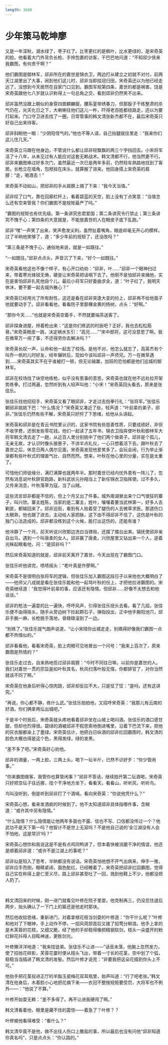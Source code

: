 ```yaml
---
length: 3600
---
```


# 少年策马乾坤廖

又是一年深秋，湖水绿了，枣子红了。比枣更红的是枫叶，比水更绿的，是宋奇英的脸。他看着大门外背负长枪、手拎包裹的访客，干巴巴地问道：“不知邱少侠来我霸图，有何贵干啊？”

他们霸图是御林军，邱非所在的嘉世是锦衣卫，两边打从建立之初就不对付。前两天江湖里出了大事，闹到他们这儿时，邱非当即挂冠归田，宋奇英还以为他已经走远了，没想到今天居然在自家门口见到。霸图军规第四条，嘉世的都是祸害。饶是宋奇英跟他七八岁就认识称得上一句总角之交，看到邱非仍然笑不出来。

邱非虽然没跟上朝似的身穿四兽麒麟服，腰系銮带绣春刀，但那股子干练整肃的杀气仍在，光天化日之下，大喇喇往他们这儿一杵，吓得老百姓都绕路走，还以为要打起来。门口守卫进去找了一圈，日常管事的韩文清张新杰都不在，最后宋奇英只好自己出来待客。

邱非斜睨他一眼：“少阴阳怪气的。”他也不等人请，自己抬腿就往里走：“我来你们这儿住几天。”

宋奇英立马跟在他身边，不管说什么都让邱非轻飘飘的两三个字挡回去。小宋将军活了十八年，从未见过有人能应对这套无赖战术。韩文清都不行，他当然更不行。邱非来霸图串过好多次门，虽然最近一次已是两年多前，仍然轻车熟路地找到了客房。长枪立在墙角，包袱挂在床头，就算搬了进来。他回身搭上宋奇英的肩膀：“走，喝酒去！”

宋奇英不动如山，把邱非的手从肩膀上摘了下来：“我今天当值。”

邱非叹了口气，靠在回廊栏杆上，看着碧蓝的天空，脸上没有丁点笑意：“当值怎么还有空来管我？你们霸图不是规矩最严了吗。”

“霸图的规矩也有优先级。第一条讲究忠君爱国；第二条讲究令行禁止；第三条讲究不愧于心；第四条的大意就是，不能放嘉世的人在眼皮子底下乱跑。”

邱非“嘿”一声笑了出来，笑声愈发尖利，虽然扯着嘴角，眼底却毫无开心的模样。过了半晌他笑够了，道：“多少年前的规矩了，还没改吗？”

“第三条是不愧于心，通俗地来说，就是一如既往。”

“一如既往。”邱非点点头，声音沉了下来，“好个一如既往。”

宋奇英看他这也不像个样子，有心开口劝劝：“邱非，叶……”邱非一个眼神扫过来，带着寒光锋锐无俦，硬是让宋奇英把话咽下去了。他倒不是怕邱非来捅他，实在是害怕邱非扎死他自个儿。最后小将军只好委曲求全，道：“叶子红了，我明天休沐，要不要一起去城外散心？”

宋奇英已经用光了所有耐性，这还是看在邱非突逢大变的份上，邱非再不给他面子他就要动手了。邱非看看他，看看院子里那棵金黄的杨树，点头：“好啊。”

“那你今天……”也就是宋奇英空着手，不然就要端茶送客了。

邱非探身进屋，拎着枪出来：“这是你们练武的时辰吧？正好，我也去松松筋骨。”宋奇英眼皮一跳，决定祸水东引：“高兄……”“宋中郎将，这可没意思了啊。我在微草万一闹了事，不还得劳你去解决吗？”

宋奇英长叹一声，认命和他一起去了校场。是他不对，他怎么就忘了，高英杰有个叫乔一帆的儿时好友，经年辗转后，现如今该叫邱非一声师兄。万一在微草遇到……宋奇英其实不在乎谁被打一顿，但无论输赢，加班的恐怕都是他们巡城的御林军。

邱非在校场找了块空地练枪，似乎没有惹事的意思，宋奇英也就在他不远处拉开架势练拳。打过两遍，忽然听到有人轻声叫他：“小宋！”宋奇英回头看去，原来是张佳乐。

张佳乐找他招招手，宋奇英又看了眼邱非，才走过去抱拳行礼：“张将军。”张佳乐朝邱非挑挑下巴：“什么情况？”宋奇英又凑近了些，轻声道：“叶前辈的弟子，邱非。”张佳乐仍然有些不解，宋奇英只好捋了下思绪，给他从头讲起。

宋奇英和邱非是在青云书院里认识的，这家书院有些慈善性质，只要成绩好，非但不收学费，还倒发些零花钱。他们一起读了五年书，锦衣卫指挥使叶秋和御林军大将军韩文清去走了一趟，从近百人里分别挑中了他们两个做弟子。邱非是个孤儿，无亲无故，才认识时像头狼崽子，不讲半点礼仪，一心只想着活下去。跟叶秋去了嘉世之后，休息日两人偶尔见面，宋奇英发现他爱笑多了。会玩会闹，行为举止渐渐都有些叶秋式的理直气壮、自然而然。想来，叶秋在他心里的分量，实在是太重了。

可惜他们师徒缘分，满打满算也就两年半。那时嘉世已经内忧外患有一阵儿了，忽然有消息说叶秋辞官跑路，新科武状元孙翔当上了新任锦衣卫指挥使。过不多久，又传来消息，叶秋落草为寇，当了山贼。

这些流言邱非都是不信的，但上个月又出了件事。城外南湖冒出来个口气很狂的寨子，叫兴欣。寨主姓陈，当家的是二寨主，姓叶，嚷嚷着要当武林第一，好多人去剿匪，都输回来了。邱非巡街，看到有人抬着受了腿伤的人去微草求医。那道伤口太眼熟，他也跟了进去，主动给人家把脉，这下由不得邱非不信了，这伤是叶秋的独门心法造成的。邱非都没练到这个火候，能打出这伤的，还能有谁？

他冷静了一个月，前天听说兴欣那边洗白当镖局，还摆了擂台出来。镇抚使邱非亲自出马，遇到一个叫唐柔的女人。邱非赢了唐柔，兴欣屋里又钻出来一个人，逆着光眯起眼看他，问：“是邱非吗？”

然后宋奇英知道的就是，邱非前天离开了嘉世，今天出现在了霸图门口。

张佳乐听他讲完，啧啧摇头：“老叶真是作孽啊。”

宋奇英不是很明白张将军的逻辑，但张佳乐加入霸图这段日子以来他也大概明白了——他师父八成就是看在张佳乐能和他一起骂叶秋的份上，才把他拉进霸图的。宋奇英继续道：“我觉得叶前辈的事，应该还有隐情。但邱非……好像不太想去和他谈谈。”

邱非的枪法一遍耍的比一遍快，呼呼风声，引得张佳乐扭头去看。看了几招，张佳乐便不由得摇头，随手从旁边树下捡起颗石子，弹指投出，正中他手腕阳池穴，邱非手腕一麻，长枪脱手落地，骨碌碌滚到了一边。

“别练了。”张佳乐提气朗声说道，“让小宋陪你出城走走，别搞得好像我们霸图一点都不热情似的。”

邱非看看他，看看宋奇英，脸上肉眼可见地冒出一个问号：“我来上百次了，原来霸图是热情的？”

张佳乐走过去，自来熟地揽过邱非肩膀：“今时不同往日嘛，以前你是嘉世的人。我们对嘉世一贯的宗旨是如叶秋其名，秋风扫落叶般无情。你都辞官了，对你当然就该不同了啊。”

宋奇英在他身后听得心惊肉跳，邱非却反应不大，只是怔了怔：“是吗，还有这讲究。”

“再说，你心都不静，练什么武。”张佳乐拍拍他，又招呼宋奇英：“我那儿有云南的好酒，你们俩拿两坛出城吧。”

于是半个时辰后，宋奇英就头疼地看着邱非坐在山坡上喝闷酒。张佳乐的酒口感甘甜，但却也烈得很。碧绿的酒被邱非不假思索地倒进嘴里，沿着下巴流下来，把他的灰衣服都染上了墨绿。宋奇英估计，他把白日纵酒的邱非扛回霸图时，韩文清的脸色大概也得是这个色，黑得发绿，绿的发黑。

“差不多了吧。”宋奇英好心劝他。

邱非的酒量，一两上脸，三两上头，喝下一坛半斤，已然不识好歹：“你少管闲事。”

“你来霸图做客，我管你也算管闲事？”邱非不答话，继续拍开第二坛酒喝，宋奇英只好把空坛子往远挪，找个干净地方坐下，看看天，看看山，听听风，听听鸟。

鸟叫没听到，倒是听到邱非打了个酒嗝，看向宋奇英：“你说他凭什么？”

宋奇英心想，看来发酒疯的时候到了。他不太知道邱非具体指哪件事，含糊道：“或许其中另有隐情。”

“什么隐情？什么隐情能让他两年多面也不露、信也不写、口信都没传过一个？他武功不是天下第一吗？他智计不是世上无双吗？不是他自己说的‘全江湖没有人会不怕他，这是常识’吗？”

宋奇英心想你和我说这是不是有点鸡同鸭讲了，但本着快被消磨干净的情谊，他还是顺着邱非道：“或许不是江湖上的事呢？”

邱非似是陷入了思考，半晌都没有说话。宋奇英怕他想不开气出病来，伸手一推，邱非应手而倒，眼睛紧闭，面色酡红，已经睡着了。宋奇英把邱非扛回霸图，觉得自己实在称得上是仁至义尽，路上邱非甚至吐了一回，溅到他鞋上不少，他都没把人扔了。

<br>

韩文清回来的时候，刚一进门就看见叶修在院子里耍。他克制再三，仍没忍住退后两步，抬头确认了一下门上的匾还是他走时那块。

然后他收拾思绪，重新进门，对着拿根花枝当剑耍的叶修道：“你干什么呢？”叶修和他对了下眼神，手上动作不停，一招风荷颔首后又接了招莺分柳浪。他手上拿的是木芙蓉的花枝，又细又脆，经了他的手却稳得像把精钢软剑，枝头一朵盛开的粉红鲜花抖得人目眩神迷，更胜剑光。

叶修懒洋洋地道：“我来找徒弟。张佳乐不让进——”话音未落，他腕上忽然发力，使了招抛花碎影，芙蓉花霎时便从枝头飞出，带着一寸长的花茎，空中划了个弧，稳稳当当插进了韩文清的发髻。然后叶修才说完：“非要我把这朵花插到你头上不可。”

他抬手把花茎投进正厅的羊脂玉瓷梅花双耳瓶里，抬声叫道：“行了吧老张。”韩文清在他身后，木着脸小心地把花摘下来——衣冠不整按规矩要受罚，大将军也不例外——：“他说了不算。”

叶修开始耍无赖：“差不多得了。再不让进我硬闯了啊。”

韩文清看着他，眼里是藏不住的震惊——着急了？叶修？？

叶修被他看得难受：“看什么？”

韩文清毕竟不是他，做不出往人伤口上撒盐的事，所以最后也没有问他“邱非知道你真名吗”，只是点点头：“你认路的。”
